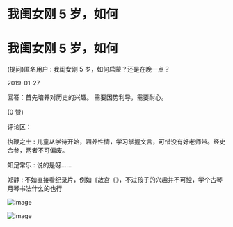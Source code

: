 # 我闺女刚 5 岁，如何

# 我闺女刚 5 岁，如何

(提问)匿名用户 : 我闺女刚 5 岁，如何启蒙？还是在晚一点？

2019-01-27

回答：首先培养对历史的兴趣。 需要因势利导，需要耐心。

(0 赞)

评论区：

执鞭之士 : 儿童从学诗开始，涵养性情，学习掌握文言，可惜没有好老师带。经史合参，两者不可偏废。

知足常乐 : 说的是呀……

郑静 : 不如直接看纪录片，例如《故宫《》，不过孩子的兴趣并不可控，学个古琴月琴书法什么的也行

![image](img/Image_0661.png)

![image](img/Image_0671.png)